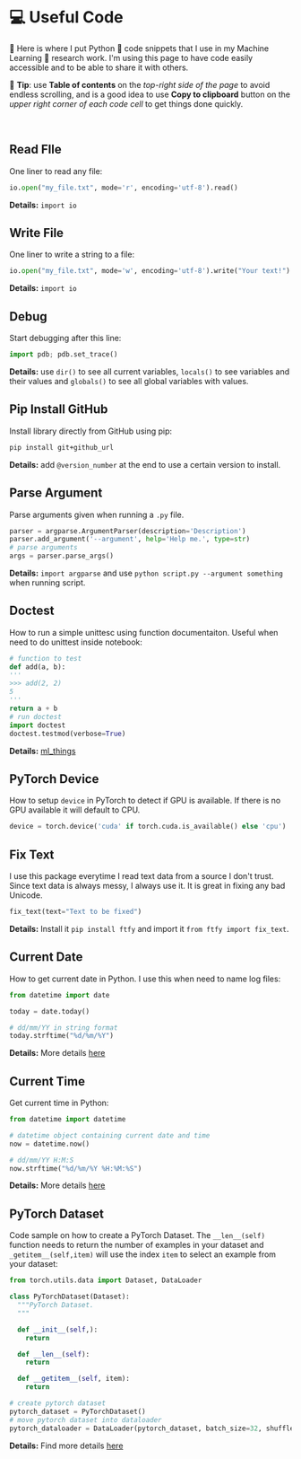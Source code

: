 # **:computer: Useful Code**


:mag_right:  Here is where I put Python :snake: code snippets that I use in my Machine Learning :robot: research work. I'm using this page to have code easily accessible  and to be able to share it with others. 


:electric_plug: **Tip**: use **Table of contents** on the *top-right side of the page* to avoid endless scrolling, and is a good idea to use **Copy to clipboard** button on the *upper right corner of each code cell* to get things done quickly.

<br>


## **Read FIle**

One liner to read any file:

```python
io.open("my_file.txt", mode='r', encoding='utf-8').read()
```
**Details:** `import io`


## **Write File**

One liner to write a string to a file:

```python
io.open("my_file.txt", mode='w', encoding='utf-8').write("Your text!")
```
**Details:** `import io`


## **Debug**

Start debugging after this line: 
```python
import pdb; pdb.set_trace()
```
**Details:** use  `dir()` to see all current variables, `locals()` to see variables and their values and  `globals()` to see all global variables with values.


## **Pip Install GitHub**

Install library directly from GitHub using pip:
```bash
pip install git+github_url
```
**Details:** add `@version_number` at the end to use a certain version to install.


## **Parse Argument**
Parse arguments given when running a `.py` file.
```python
parser = argparse.ArgumentParser(description='Description')
parser.add_argument('--argument', help='Help me.', type=str)
# parse arguments
args = parser.parse_args()
```
**Details:** `import argparse` and use `python script.py --argument something` when running script.


## **Doctest**

How to run a simple unittesc using function documentaiton. Useful when need to do unittest inside notebook:
```python
# function to test
def add(a, b):
'''
>>> add(2, 2)
5
'''
return a + b
# run doctest
import doctest
doctest.testmod(verbose=True)
```
**Details:** [ml_things]()

## **PyTorch Device**

How to setup `device` in PyTorch to detect if GPU is available. If there is no GPU available it will default to CPU.

```python
device = torch.device('cuda' if torch.cuda.is_available() else 'cpu')
```

## **Fix Text**

I use this package everytime I read text data from a source I don't trust. Since text data is always messy, I always use it. It is great in fixing any bad Unicode.

```python
fix_text(text="Text to be fixed")
```
**Details:** Install it `pip install ftfy` and import it `from ftfy import fix_text`.

## **Current Date**

How to get current date in Python. I use this when need to name log files:
```python
from datetime import date

today = date.today()

# dd/mm/YY in string format
today.strftime("%d/%m/%Y")
```
**Details:** More details [here](https://www.programiz.com/python-programming/datetime/current-datetime)


## **Current Time**

Get current time in Python:

```python
from datetime import datetime

# datetime object containing current date and time
now = datetime.now()

# dd/mm/YY H:M:S
now.strftime("%d/%m/%Y %H:%M:%S")
```
**Details:** More details [here](https://www.programiz.com/python-programming/datetime/current-datetime)


## **PyTorch Dataset**

Code sample on how to create a PyTorch Dataset. The `__len__(self)` function needs to return the number of examples in your dataset and `_getitem__(self,item)` will use the index `item` to select an example from your dataset:

```python
from torch.utils.data import Dataset, DataLoader

class PyTorchDataset(Dataset):
  """PyTorch Dataset.
  """

  def __init__(self,):
    return

  def __len__(self):
    return 

  def __getitem__(self, item):
    return

# create pytorch dataset
pytorch_dataset = PyTorchDataset()
# move pytorch dataset into dataloader
pytorch_dataloader = DataLoader(pytorch_dataset, batch_size=32, shuffle=True)
```
**Details:** Find more details [here](https://pytorch.org/tutorials/beginner/data_loading_tutorial.html)


<br>
